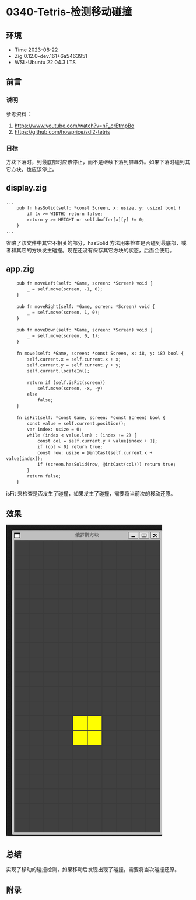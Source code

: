 # 0340-Tetris-检测移动碰撞

## 环境

- Time 2023-08-22
- Zig 0.12.0-dev.161+6a5463951
- WSL-Ubuntu 22.04.3 LTS

## 前言

### 说明

参考资料：

1. <https://www.youtube.com/watch?v=nF_crEtmpBo>
2. <https://github.com/howprice/sdl2-tetris>

### 目标

方块下落时，到最底部时应该停止，而不是继续下落到屏幕外。如果下落时碰到其它方块，也应该停止。

## display.zig

```zig
...
    pub fn hasSolid(self: *const Screen, x: usize, y: usize) bool {
        if (x >= WIDTH) return false;
        return y >= HEIGHT or self.buffer[x][y] != 0;
    }
...
```

省略了该文件中其它不相关的部分，hasSolid 方法用来检查是否碰到最底部，或者和其它的方块发生碰撞。现在还没有保存其它方块的状态，后面会使用。

## app.zig

```zig
    pub fn moveLeft(self: *Game, screen: *Screen) void {
        _ = self.move(screen, -1, 0);
    }

    pub fn moveRight(self: *Game, screen: *Screen) void {
        _ = self.move(screen, 1, 0);
    }

    pub fn moveDown(self: *Game, screen: *Screen) void {
        _ = self.move(screen, 0, 1);
    }

    fn move(self: *Game, screen: *const Screen, x: i8, y: i8) bool {
        self.current.x = self.current.x + x;
        self.current.y = self.current.y + y;
        self.current.locateIn();

        return if (self.isFit(screen))
            self.move(screen, -x, -y)
        else
            false;
    }

    fn isFit(self: *const Game, screen: *const Screen) bool {
        const value = self.current.position();
        var index: usize = 0;
        while (index < value.len) : (index += 2) {
            const col = self.current.y + value[index + 1];
            if (col < 0) return true;
            const row: usize = @intCast(self.current.x + value[index]);
            if (screen.hasSolid(row, @intCast(col))) return true;
        }
        return false;
    }
```

isFit 来检查是否发生了碰撞，如果发生了碰撞，需要将当前次的移动还原。

## 效果

![方块碰撞检测][1]

## 总结

实现了移动的碰撞检测，如果移动后发现出现了碰撞，需要将当次碰撞还原。

[1]: images/is-fit.gif

## 附录
